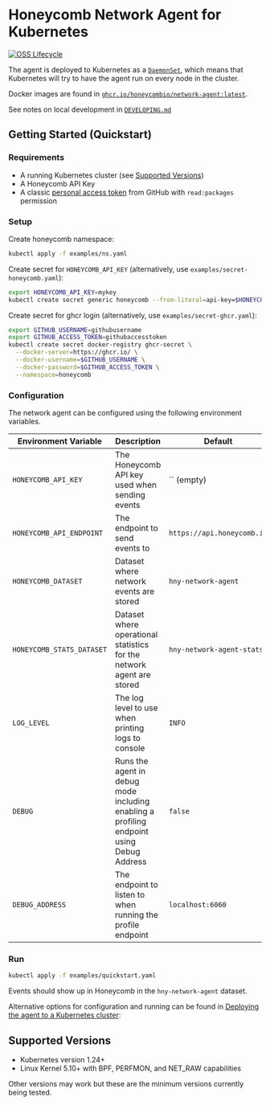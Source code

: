 # Honeycomb Network Agent for Kubernetes

[![OSS Lifecycle](https://img.shields.io/osslifecycle/honeycombio/honeycomb-network-agent)](https://github.com/honeycombio/home/blob/main/honeycomb-oss-lifecycle-and-practices.md)

The agent is deployed to Kubernetes as a [`DaemonSet`](https://kubernetes.io/docs/concepts/workloads/controllers/daemonset/),
which means that Kubernetes will try to have the agent run on every node in the cluster.

Docker images are found in [`ghcr.io/honeycombio/network-agent:latest`](https://github.com/honeycombio/honeycomb-network-agent/pkgs/container/network-agent).

See notes on local development in [`DEVELOPING.md`](./DEVELOPING.md)

## Getting Started (Quickstart)

### Requirements

- A running Kubernetes cluster (see [Supported Versions](#supported-versions))
- A Honeycomb API Key
- A classic [personal access token](https://github.com/settings/tokens) from GitHub with `read:packages` permission

### Setup

Create honeycomb namespace:

```sh
kubectl apply -f examples/ns.yaml
```

Create secret for `HONEYCOMB_API_KEY` (alternatively, use `examples/secret-honeycomb.yaml`):

```sh
export HONEYCOMB_API_KEY=mykey
kubectl create secret generic honeycomb --from-literal=api-key=$HONEYCOMB_API_KEY --namespace=honeycomb
```

Create secret for ghcr login (alternatively, use `examples/secret-ghcr.yaml`):

```sh
export GITHUB_USERNAME=githubusername
export GITHUB_ACCESS_TOKEN=githubaccesstoken
kubectl create secret docker-registry ghcr-secret \
  --docker-server=https://ghcr.io/ \
  --docker-username=$GITHUB_USERNAME \
  --docker-password=$GITHUB_ACCESS_TOKEN \
  --namespace=honeycomb
```


### Configuration

The network agent can be configured using the following environment variables.

| Environment Variable | Description | Default | Required |
| -------------------- | ----------- | ------- | -------- |
| `HONEYCOMB_API_KEY` | The Honeycomb API key used when sending events | `` (empty) | `true` |
| `HONEYCOMB_API_ENDPOINT` | The endpoint to send events to | `https://api.honeycomb.io` | `false` |
| `HONEYCOMB_DATASET` | Dataset where network events are stored | `hny-network-agent` | `false` |
| `HONEYCOMB_STATS_DATASET` | Dataset where operational statistics for the network agent are stored  | `hny-network-agent-stats` | `false` |
| `LOG_LEVEL`  | The log level to use when printing logs to console | `INFO` | `false` |
| `DEBUG` | Runs the agent in debug mode including enabling a profiling endpoint using Debug Address  | `false` | `false` |
| `DEBUG_ADDRESS` | The endpoint to listen to when running the profile endpoint | `localhost:6060` | `false` |

### Run

```sh
kubectl apply -f examples/quickstart.yaml
```

Events should show up in Honeycomb in the `hny-network-agent` dataset.

Alternative options for configuration and running can be found in [Deploying the agent to a Kubernetes cluster](./DEVELOPING.md#deploying-the-agent-to-a-kubernetes-cluster):

## Supported Versions

- Kubernetes version 1.24+
- Linux Kernel 5.10+ with BPF, PERFMON, and NET_RAW capabilities

Other versions may work but these are the minimum versions currently being tested.
